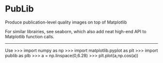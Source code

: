 # PubLib

Produce publication-level quality images on top of Matplotlib

For similar librairies, see seaborn, which also add neat high-end API to 
Matplotlib function calls.  

--------
Use
	>>> import numpy as np
	>>> import matplotlib.pyplot as plt
	>>> import publib as plb
	>>> a = np.linspace(0,6.28)
	>>> plt.plot(a,np.cos(a))
